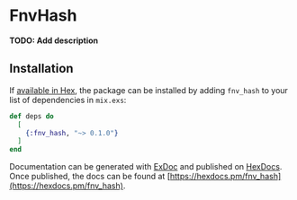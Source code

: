 # FnvHash

**TODO: Add description**

## Installation

If [available in Hex](https://hex.pm/docs/publish), the package can be installed
by adding `fnv_hash` to your list of dependencies in `mix.exs`:

```elixir
def deps do
  [
    {:fnv_hash, "~> 0.1.0"}
  ]
end
```

Documentation can be generated with [ExDoc](https://github.com/elixir-lang/ex_doc)
and published on [HexDocs](https://hexdocs.pm). Once published, the docs can
be found at [https://hexdocs.pm/fnv_hash](https://hexdocs.pm/fnv_hash).

